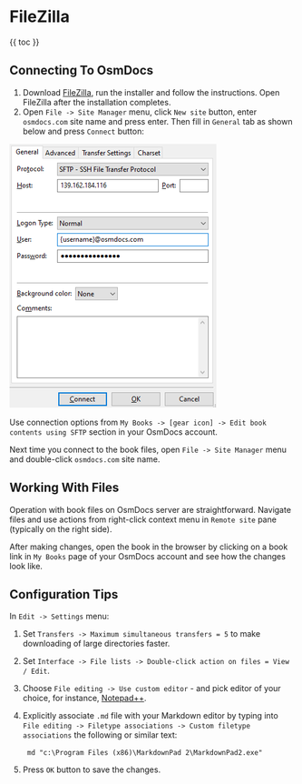 # FileZilla

{{ toc }}

## Connecting To OsmDocs

1. Download [FileZilla](https://filezilla-project.org/download.php?type=client), run the installer and follow the instructions. Open FileZilla after the installation completes.
2. Open `File -> Site Manager` menu, click `New site` button, enter `osmdocs.com` site name and press enter. Then fill in `General` tab as shown below and press `Connect` button:

![FileZilla connection settings](filezilla-connection.png)

Use connection options from `My Books -> [gear icon] -> Edit book contents using SFTP` section in your OsmDocs account.

Next time you connect to the book files, open `File -> Site Manager` menu and double-click `osmdocs.com` site name.

## Working With Files

Operation with book files on OsmDocs server are straightforward. Navigate files and use actions from right-click context menu in `Remote site` pane (typically on the right side).

After making changes, open the book in the browser by clicking on a book link in `My Books` page of your OsmDocs account and see how the changes look like.

## Configuration Tips

In `Edit -> Settings` menu:

1. Set `Transfers -> Maximum simultaneous transfers = 5` to make downloading of large directories faster.
2. Set `Interface -> File lists -> Double-click action on files = View / Edit`.
3. Choose `File editing -> Use custom editor` - and pick editor of your choice, for instance, [Notepad++](https://notepad-plus-plus.org/).
4. Explicitly associate `.md` file with your Markdown editor by typing into `File editing -> Filetype associations -> Custom filetype associations` the following or similar text:

        md "c:\Program Files (x86)\MarkdownPad 2\MarkdownPad2.exe"

5. Press `OK` button to save the changes.
